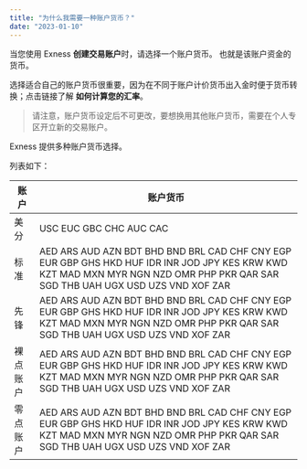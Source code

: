 ```yaml
---
title: "为什么我需要一种账户货币？"
date: "2023-01-10"
---
```


当您使用 Exness **创建交易账户**时，请选择一个账户货币。 也就是该账户资金的货币。

选择适合自己的账户货币很重要，因为在不同于账户计价货币出入金时便于货币转换；点击链接了解 **如何计算您的汇率**。

> 请注意，账户货币设定后不可更改，要想换用其他账户货币，需要在个人专区开立新的交易账户。

Exness 提供多种账户货币选择。

列表如下：

| 账户 | 账户货币 |
| --- | --- |
| 美分 | USC EUC GBC CHC AUC CAC |
| 标准 | AED ARS AUD AZN BDT BHD BND BRL CAD CHF CNY EGP EUR GBP GHS HKD HUF IDR INR JOD JPY KES KRW KWD KZT MAD MXN MYR NGN NZD OMR PHP PKR QAR SAR SGD THB UAH UGX USD UZS VND XOF ZAR |
| 先锋 | AED ARS AUD AZN BDT BHD BND BRL CAD CHF CNY EGP EUR GBP GHS HKD HUF IDR INR JOD JPY KES KRW KWD KZT MAD MXN MYR NGN NZD OMR PHP PKR QAR SAR SGD THB UAH UGX USD UZS VND XOF ZAR |
| 裸点账户 | AED ARS AUD AZN BDT BHD BND BRL CAD CHF CNY EGP EUR GBP GHS HKD HUF IDR INR JOD JPY KES KRW KWD KZT MAD MXN MYR NGN NZD OMR PHP PKR QAR SAR SGD THB UAH UGX USD UZS VND XOF ZAR |
| 零点账户 | AED ARS AUD AZN BDT BHD BND BRL CAD CHF CNY EGP EUR GBP GHS HKD HUF IDR INR JOD JPY KES KRW KWD KZT MAD MXN MYR NGN NZD OMR PHP PKR QAR SAR SGD THB UAH UGX USD UZS VND XOF ZAR |
